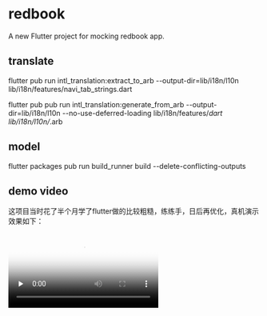 # redbook

A new Flutter project for mocking redbook app.

## translate
flutter pub run intl_translation:extract_to_arb --output-dir=lib/i18n/l10n lib/i18n/features/navi_tab_strings.dart

flutter pub pub run intl_translation:generate_from_arb --output-dir=lib/i18n/l10n --no-use-deferred-loading lib/i18n/features/*dart lib/i18n/l10n/*.arb

## model
flutter packages pub run build_runner build --delete-conflicting-outputs


## demo video
这项目当时花了半个月学了flutter做的比较粗糙，练练手，日后再优化，真机演示效果如下：

<video id="video" controls="" preload="none" poster="http://media.w3.org/2010/05/sintel/poster.png">
      <source id="mp4" src="https://github.com/cqy0000/redbook_flutter_demo/tree/main/assets/videos/demo.mp4" type="video/mp4">
      <p>redbook flutter demo video.</p>
</video>


